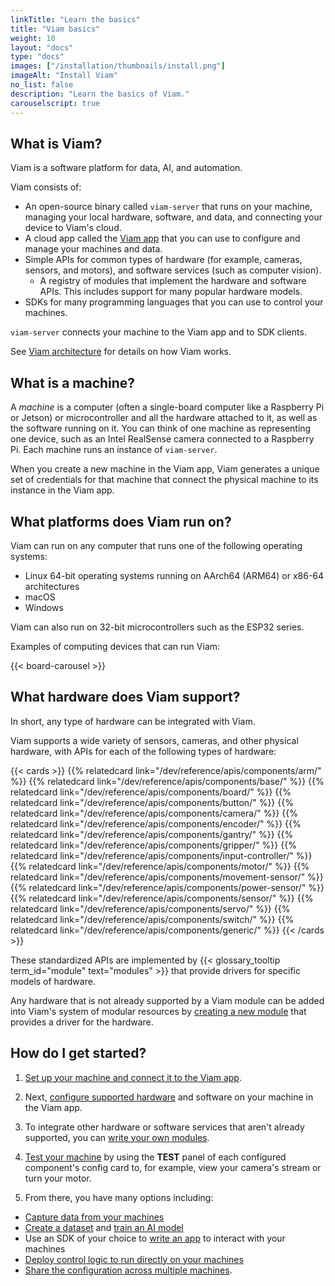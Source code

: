 ```yaml
---
linkTitle: "Learn the basics"
title: "Viam basics"
weight: 10
layout: "docs"
type: "docs"
images: ["/installation/thumbnails/install.png"]
imageAlt: "Install Viam"
no_list: false
description: "Learn the basics of Viam."
carouselscript: true
---
```


## What is Viam?

Viam is a software platform for data, AI, and automation.

Viam consists of:

- An open-source binary called `viam-server` that runs on your machine, managing your local hardware, software, and data, and connecting your device to Viam's cloud.
- A cloud app called the [Viam app](https://app.viam.com) that you can use to configure and manage your machines and data.
- Simple APIs for common types of hardware (for example, cameras, sensors, and motors), and software services (such as computer vision).
	- A registry of modules that implement the hardware and software APIs.
	This includes support for many popular hardware models.
- SDKs for many programming languages that you can use to control your machines.

`viam-server` connects your machine to the Viam app and to SDK clients.

See [Viam architecture](/operate/reference/architecture/) for details on how Viam works.

## What is a machine?

A _machine_ is a computer (often a single-board computer like a Raspberry Pi or Jetson) or microcontroller and all the hardware attached to it, as well as the software running on it.
You can think of one machine as representing one device, such as an Intel RealSense camera connected to a Raspberry Pi.
Each machine runs an instance of `viam-server`.

When you create a new machine in the Viam app, Viam generates a unique set of credentials for that machine that connect the physical machine to its instance in the Viam app.

## What platforms does Viam run on?

Viam can run on any computer that runs one of the following operating systems:

- Linux 64-bit operating systems running on AArch64 (ARM64) or x86-64 architectures
- macOS
- Windows

Viam can also run on 32-bit microcontrollers such as the ESP32 series.

Examples of computing devices that can run Viam:

{{< board-carousel >}}

## What hardware does Viam support?

In short, any type of hardware can be integrated with Viam.

Viam supports a wide variety of sensors, cameras, and other physical hardware, with APIs for each of the following types of hardware:

{{< cards >}}
{{% relatedcard link="/dev/reference/apis/components/arm/" %}}
{{% relatedcard link="/dev/reference/apis/components/base/" %}}
{{% relatedcard link="/dev/reference/apis/components/board/" %}}
{{% relatedcard link="/dev/reference/apis/components/button/" %}}
{{% relatedcard link="/dev/reference/apis/components/camera/" %}}
{{% relatedcard link="/dev/reference/apis/components/encoder/" %}}
{{% relatedcard link="/dev/reference/apis/components/gantry/" %}}
{{% relatedcard link="/dev/reference/apis/components/gripper/" %}}
{{% relatedcard link="/dev/reference/apis/components/input-controller/" %}}
{{% relatedcard link="/dev/reference/apis/components/motor/" %}}
{{% relatedcard link="/dev/reference/apis/components/movement-sensor/" %}}
{{% relatedcard link="/dev/reference/apis/components/power-sensor/" %}}
{{% relatedcard link="/dev/reference/apis/components/sensor/" %}}
{{% relatedcard link="/dev/reference/apis/components/servo/" %}}
{{% relatedcard link="/dev/reference/apis/components/switch/" %}}
{{% relatedcard link="/dev/reference/apis/components/generic/" %}}
{{< /cards >}}

These standardized APIs are implemented by {{< glossary_tooltip term_id="module" text="modules" >}} that provide drivers for specific models of hardware.

Any hardware that is not already supported by a Viam module can be added into Viam's system of modular resources by [creating a new module](/operate/get-started/other-hardware/) that provides a driver for the hardware.


## How do I get started?

1. [Set up your machine and connect it to the Viam app](/operate/get-started/setup/).

1. Next, [configure supported hardware](/operate/get-started/supported-hardware/) and software on your machine in the Viam app.

1. To integrate other hardware or software services that aren't already supported, you can [write your own modules](/operate/get-started/other-hardware/).

1. [Test your machine](/operate/get-started/test/) by using the **TEST** panel of each configured component's config card to, for example, view your camera's stream or turn your motor.

1. From there, you have many options including:

- [Capture data from your machines](/data-ai/capture-data/capture-sync/)
- [Create a dataset](/data-ai/ai/create-dataset/) and [train an AI model](/data-ai/ai/train-tflite/)
- Use an SDK of your choice to [write an app](/operate/control/web-app/) to interact with your machines
- [Deploy control logic to run directly on your machines](/manage/software/control-logic/)
- [Share the configuration across multiple machines](/manage/fleet/reuse-configuration/).
